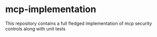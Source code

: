 # mcp-implementation
This repository contains a full fledged implementation of mcp security controls along with unit tests
